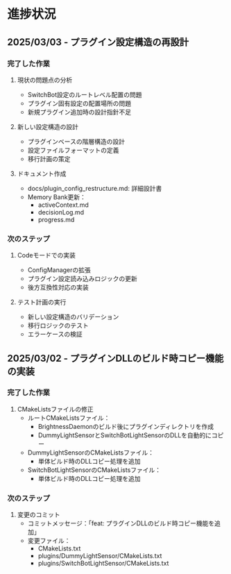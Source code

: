 # 進捗状況

## 2025/03/03 - プラグイン設定構造の再設計

### 完了した作業
1. 現状の問題点の分析
   - SwitchBot設定のルートレベル配置の問題
   - プラグイン固有設定の配置場所の問題
   - 新規プラグイン追加時の設計指針不足

2. 新しい設定構造の設計
   - プラグインベースの階層構造の設計
   - 設定ファイルフォーマットの定義
   - 移行計画の策定

3. ドキュメント作成
   - docs/plugin_config_restructure.md: 詳細設計書
   - Memory Bank更新：
     - activeContext.md
     - decisionLog.md
     - progress.md

### 次のステップ
1. Codeモードでの実装
   - ConfigManagerの拡張
   - プラグイン設定読み込みロジックの更新
   - 後方互換性対応の実装

2. テスト計画の実行
   - 新しい設定構造のバリデーション
   - 移行ロジックのテスト
   - エラーケースの検証

## 2025/03/02 - プラグインDLLのビルド時コピー機能の実装

### 完了した作業
1. CMakeListsファイルの修正
   - ルートCMakeListsファイル：
     - BrightnessDaemonのビルド後にプラグインディレクトリを作成
     - DummyLightSensorとSwitchBotLightSensorのDLLを自動的にコピー
   - DummyLightSensorのCMakeListsファイル：
     - 単体ビルド時のDLLコピー処理を追加
   - SwitchBotLightSensorのCMakeListsファイル：
     - 単体ビルド時のDLLコピー処理を追加

### 次のステップ
1. 変更のコミット
   - コミットメッセージ：「feat: プラグインDLLのビルド時コピー機能を追加」
   - 変更ファイル：
     - CMakeLists.txt
     - plugins/DummyLightSensor/CMakeLists.txt
     - plugins/SwitchBotLightSensor/CMakeLists.txt
